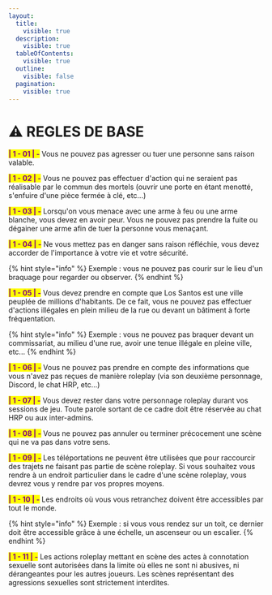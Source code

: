 ```yaml
---
layout:
  title:
    visible: true
  description:
    visible: true
  tableOfContents:
    visible: true
  outline:
    visible: false
  pagination:
    visible: true
---
```


# ⚠ REGLES DE BASE

<mark style="color:purple;">**| 1 - 01 | -**</mark> Vous ne pouvez pas agresser ou tuer une personne sans raison valable.

<mark style="color:purple;">**| 1 - 02 | -**</mark> Vous ne pouvez pas effectuer d'action qui ne seraient pas réalisable par le commun des mortels (ouvrir une porte en étant menotté, s'enfuire d'une pièce fermée à clé, etc...)

<mark style="color:purple;">**| 1 - 03 | -**</mark> Lorsqu'on vous menace avec une arme à feu ou une arme blanche, vous devez en avoir peur. Vous ne pouvez pas prendre la fuite ou dégainer une arme afin de tuer la personne vous menaçant.

<mark style="color:purple;">**| 1 - 04 | -**</mark> Ne vous mettez pas en danger sans raison réfléchie, vous devez accorder de l'importance à votre vie et votre sécurité.

{% hint style="info" %}
Exemple : vous ne pouvez pas courir sur le lieu d'un braquage pour regarder ou observer.
{% endhint %}

<mark style="color:purple;">**| 1 - 05 | -**</mark> Vous devez prendre en compte que Los Santos est une ville peuplée de millions d'habitants. De ce fait, vous ne pouvez pas effectuer d'actions illégales en plein milieu de la rue ou devant un bâtiment à forte fréquentation.

{% hint style="info" %}
Exemple : vous ne pouvez pas braquer devant un commissariat, au milieu d'une rue, avoir une tenue illégale en pleine ville, etc...
{% endhint %}

<mark style="color:purple;">**| 1 - 06 | -**</mark> Vous ne pouvez pas prendre en compte des informations que vous n'avez pas reçues de manière roleplay (via son deuxième personnage, Discord, le chat HRP, etc...)

<mark style="color:purple;">**| 1 - 07 | -**</mark> Vous devez rester dans votre personnage roleplay durant vos sessions de jeu. Toute parole sortant de ce cadre doit être réservée au chat HRP ou aux inter-admins.

<mark style="color:purple;">**| 1 - 08 | -**</mark> Vous ne pouvez pas annuler ou terminer précocement une scène qui ne va pas dans votre sens.

<mark style="color:purple;">**| 1 - 09 | -**</mark> Les téléportations ne peuvent être utilisées que pour raccourcir des trajets ne faisant pas partie de scène roleplay. Si vous souhaitez vous rendre à un endroit particulier dans le cadre d'une scène roleplay, vous devrez vous y rendre par vos propres moyens.

<mark style="color:purple;">**| 1 - 10 | -**</mark> Les endroits où vous vous retranchez doivent être accessibles par tout le monde.

{% hint style="info" %}
Exemple : si vous vous rendez sur un toit, ce dernier doit être accessible grâce à une échelle, un ascenseur ou un escalier.
{% endhint %}

<mark style="color:purple;">**| 1 - 11 | -**</mark> Les actions roleplay mettant en scène des actes à connotation sexuelle sont autorisées dans la limite où elles ne sont ni abusives, ni dérangeantes pour les autres joueurs. Les scènes représentant des agressions sexuelles sont strictement interdites.
